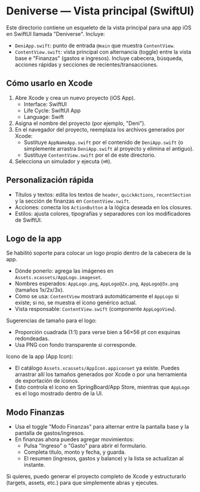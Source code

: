 # Deniverse — Vista principal (SwiftUI)

Este directorio contiene un esqueleto de la vista principal para una app iOS en SwiftUI llamada "Deniverse". Incluye:

- `DeniApp.swift`: punto de entrada `@main` que muestra `ContentView`.
- `ContentView.swift`: vista principal con alternancia (toggle) entre la vista base e "Finanzas" (gastos e ingresos). Incluye cabecera, búsqueda, acciones rápidas y secciones de recientes/transacciones.

## Cómo usarlo en Xcode

1. Abre Xcode y crea un nuevo proyecto (iOS App).
   - Interface: SwiftUI
   - Life Cycle: SwiftUI App
   - Language: Swift
2. Asigna el nombre del proyecto (por ejemplo, "Deni").
3. En el navegador del proyecto, reemplaza los archivos generados por Xcode:
   - Sustituye `AppNameApp.swift` por el contenido de `DeniApp.swift` (o simplemente arrastra `DeniApp.swift` al proyecto y elimina el antiguo).
   - Sustituye `ContentView.swift` por el de este directorio.
4. Selecciona un simulador y ejecuta (`⌘R`).

## Personalización rápida

- Títulos y textos: edita los textos de `header`, `quickActions`, `recentSection` y la sección de finanzas en `ContentView.swift`.
- Acciones: conecta los `ActionButton` a la lógica deseada en los closures.
- Estilos: ajusta colores, tipografías y separadores con los modificadores de SwiftUI.

## Logo de la app

Se habilitó soporte para colocar un logo propio dentro de la cabecera de la app.

- Dónde ponerlo: agrega las imágenes en `Assets.xcassets/AppLogo.imageset`.
- Nombres esperados: `AppLogo.png`, `AppLogo@2x.png`, `AppLogo@3x.png` (tamaños 1x/2x/3x).
- Cómo se usa: `ContentView` mostrará automáticamente el `AppLogo` si existe; si no, se muestra el ícono genérico actual.
- Vista responsable: `ContentView.swift` (componente `AppLogoView`).

Sugerencias de tamaño para el logo:
- Proporción cuadrada (1:1) para verse bien a 56×56 pt con esquinas redondeadas.
- Usa PNG con fondo transparente si corresponde.

Icono de la app (App Icon):
- El catálogo `Assets.xcassets/AppIcon.appiconset` ya existe. Puedes arrastrar allí los tamaños generados por Xcode o por una herramienta de exportación de íconos.
- Esto controla el ícono en SpringBoard/App Store, mientras que `AppLogo` es el logo mostrado dentro de la UI.

## Modo Finanzas

- Usa el toggle "Modo Finanzas" para alternar entre la pantalla base y la pantalla de gastos/ingresos.
- En finanzas ahora puedes agregar movimientos:
  - Pulsa "Ingreso" o "Gasto" para abrir el formulario.
  - Completa título, monto y fecha, y guarda.
  - El resumen (ingresos, gastos y balance) y la lista se actualizan al instante.

Si quieres, puedo generar el proyecto completo de Xcode y estructurarlo (targets, assets, etc.) para que simplemente abras y ejecutes.
